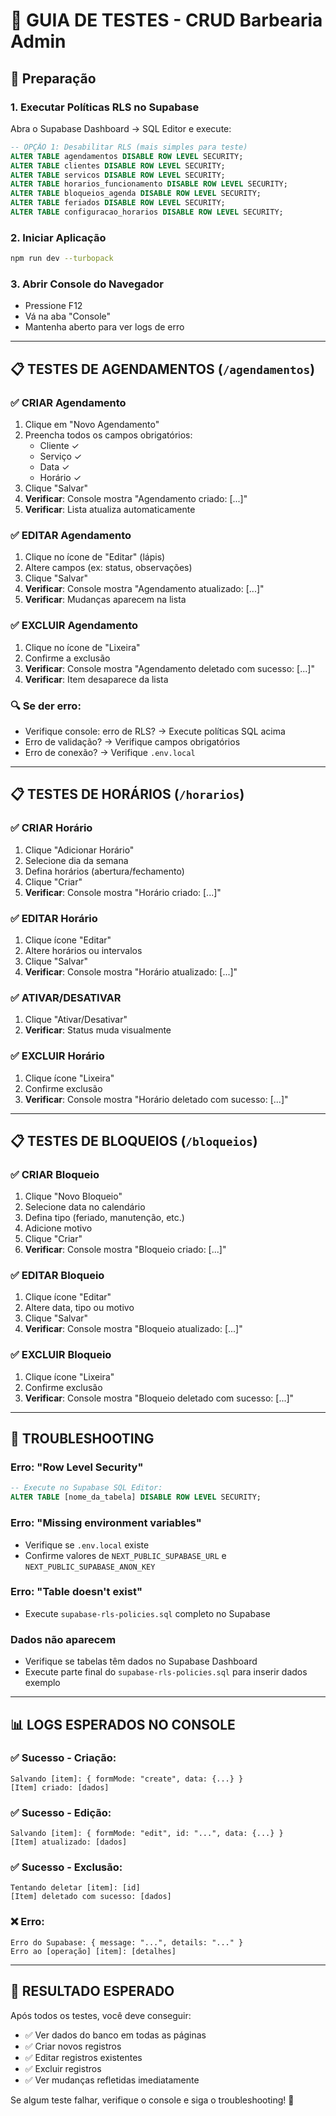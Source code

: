 # 🧪 GUIA DE TESTES - CRUD Barbearia Admin

## 🚀 Preparação

### 1. **Executar Políticas RLS no Supabase**

Abra o Supabase Dashboard → SQL Editor e execute:

```sql
-- OPÇÃO 1: Desabilitar RLS (mais simples para teste)
ALTER TABLE agendamentos DISABLE ROW LEVEL SECURITY;
ALTER TABLE clientes DISABLE ROW LEVEL SECURITY;
ALTER TABLE servicos DISABLE ROW LEVEL SECURITY;
ALTER TABLE horarios_funcionamento DISABLE ROW LEVEL SECURITY;
ALTER TABLE bloqueios_agenda DISABLE ROW LEVEL SECURITY;
ALTER TABLE feriados DISABLE ROW LEVEL SECURITY;
ALTER TABLE configuracao_horarios DISABLE ROW LEVEL SECURITY;
```

### 2. **Iniciar Aplicação**
```bash
npm run dev --turbopack
```

### 3. **Abrir Console do Navegador**
- Pressione F12
- Vá na aba "Console"
- Mantenha aberto para ver logs de erro

---

## 📋 **TESTES DE AGENDAMENTOS** (`/agendamentos`)

### ✅ **CRIAR Agendamento**
1. Clique em "Novo Agendamento"
2. Preencha todos os campos obrigatórios:
   - Cliente ✓
   - Serviço ✓
   - Data ✓
   - Horário ✓
3. Clique "Salvar"
4. **Verificar**: Console mostra "Agendamento criado: [...]"
5. **Verificar**: Lista atualiza automaticamente

### ✅ **EDITAR Agendamento**
1. Clique no ícone de "Editar" (lápis)
2. Altere campos (ex: status, observações)
3. Clique "Salvar"
4. **Verificar**: Console mostra "Agendamento atualizado: [...]"
5. **Verificar**: Mudanças aparecem na lista

### ✅ **EXCLUIR Agendamento**
1. Clique no ícone de "Lixeira"
2. Confirme a exclusão
3. **Verificar**: Console mostra "Agendamento deletado com sucesso: [...]"
4. **Verificar**: Item desaparece da lista

### 🔍 **Se der erro:**
- Verifique console: erro de RLS? → Execute políticas SQL acima
- Erro de validação? → Verifique campos obrigatórios
- Erro de conexão? → Verifique `.env.local`

---

## 📋 **TESTES DE HORÁRIOS** (`/horarios`)

### ✅ **CRIAR Horário**
1. Clique "Adicionar Horário"
2. Selecione dia da semana
3. Defina horários (abertura/fechamento)
4. Clique "Criar"
5. **Verificar**: Console mostra "Horário criado: [...]"

### ✅ **EDITAR Horário**
1. Clique ícone "Editar"
2. Altere horários ou intervalos
3. Clique "Salvar"
4. **Verificar**: Console mostra "Horário atualizado: [...]"

### ✅ **ATIVAR/DESATIVAR**
1. Clique "Ativar/Desativar"
2. **Verificar**: Status muda visualmente

### ✅ **EXCLUIR Horário**
1. Clique ícone "Lixeira"
2. Confirme exclusão
3. **Verificar**: Console mostra "Horário deletado com sucesso: [...]"

---

## 📋 **TESTES DE BLOQUEIOS** (`/bloqueios`)

### ✅ **CRIAR Bloqueio**
1. Clique "Novo Bloqueio"
2. Selecione data no calendário
3. Defina tipo (feriado, manutenção, etc.)
4. Adicione motivo
5. Clique "Criar"
6. **Verificar**: Console mostra "Bloqueio criado: [...]"

### ✅ **EDITAR Bloqueio**
1. Clique ícone "Editar"
2. Altere data, tipo ou motivo
3. Clique "Salvar"
4. **Verificar**: Console mostra "Bloqueio atualizado: [...]"

### ✅ **EXCLUIR Bloqueio**
1. Clique ícone "Lixeira"
2. Confirme exclusão
3. **Verificar**: Console mostra "Bloqueio deletado com sucesso: [...]"

---

## 🐛 **TROUBLESHOOTING**

### **Erro: "Row Level Security"**
```sql
-- Execute no Supabase SQL Editor:
ALTER TABLE [nome_da_tabela] DISABLE ROW LEVEL SECURITY;
```

### **Erro: "Missing environment variables"**
- Verifique se `.env.local` existe
- Confirme valores de `NEXT_PUBLIC_SUPABASE_URL` e `NEXT_PUBLIC_SUPABASE_ANON_KEY`

### **Erro: "Table doesn't exist"**
- Execute `supabase-rls-policies.sql` completo no Supabase

### **Dados não aparecem**
- Verifique se tabelas têm dados no Supabase Dashboard
- Execute parte final do `supabase-rls-policies.sql` para inserir dados exemplo

---

## 📊 **LOGS ESPERADOS NO CONSOLE**

### ✅ **Sucesso - Criação:**
```
Salvando [item]: { formMode: "create", data: {...} }
[Item] criado: [dados]
```

### ✅ **Sucesso - Edição:**
```
Salvando [item]: { formMode: "edit", id: "...", data: {...} }
[Item] atualizado: [dados]
```

### ✅ **Sucesso - Exclusão:**
```
Tentando deletar [item]: [id]
[Item] deletado com sucesso: [dados]
```

### ❌ **Erro:**
```
Erro do Supabase: { message: "...", details: "..." }
Erro ao [operação] [item]: [detalhes]
```

---

## 🎯 **RESULTADO ESPERADO**

Após todos os testes, você deve conseguir:
- ✅ Ver dados do banco em todas as páginas
- ✅ Criar novos registros
- ✅ Editar registros existentes
- ✅ Excluir registros
- ✅ Ver mudanças refletidas imediatamente

Se algum teste falhar, verifique o console e siga o troubleshooting! 🔧